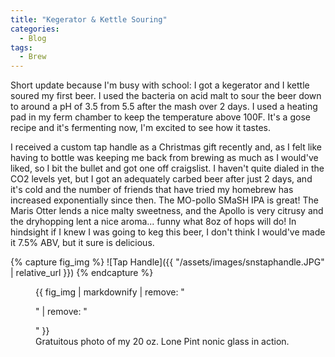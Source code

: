 ```yaml
---
title: "Kegerator & Kettle Souring"
categories:
  - Blog
tags:
  - Brew
---
```


Short update because I'm busy with school: I got a kegerator and I kettle soured my first beer. I used the bacteria on acid malt to sour the beer down to around a pH of 3.5 from 5.5 after the mash over 2 days. I used a heating pad in my ferm chamber to keep the temperature above 100F. It's a gose recipe and it's fermenting now, I'm excited to see how it tastes.

I received a custom tap handle as a Christmas gift recently and, as I felt like having to bottle was keeping me back from brewing as much as I would've liked, so I bit the bullet and got one off craigslist. I haven't quite dialed in the CO2 levels yet, but I got an adequately carbed beer after just 2 days, and it's cold and the number of friends that have tried my homebrew has increased exponentially since then. The MO-pollo SMaSH IPA is great! The Maris Otter lends a nice malty sweetness, and the Apollo is very citrusy and the dryhopping lent a nice aroma... funny what 8oz of hops will do! In hindsight if I knew I was going to keg this beer, I don't think I would've made it 7.5% ABV, but it sure is delicious.

{% capture fig_img %}
![Tap Handle]({{ "/assets/images/snstaphandle.JPG" | relative_url }})
{% endcapture %}

<figure>
  {{ fig_img | markdownify | remove: "<p>" | remove: "</p>" }}
  <figcaption>Gratuitous photo of my 20 oz. Lone Pint nonic glass in action.</figcaption>
</figure>
